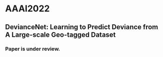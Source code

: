 # AAAI2022

## DevianceNet: Learning to Predict Deviance from A Large-scale Geo-tagged Dataset
### Paper is under review.
